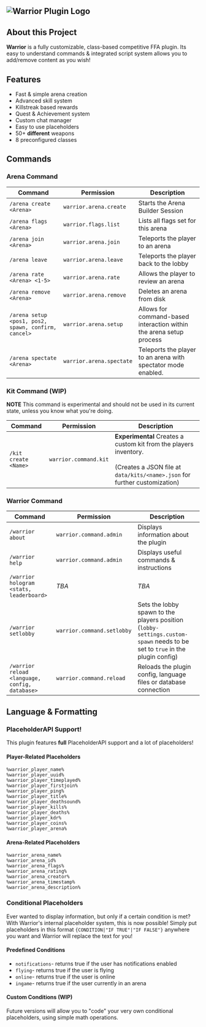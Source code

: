 ![Warrior Plugin Logo](../assets/assets/warrior_logo.png?raw=true "Warrior Logo")
---

## About this Project
**Warrior** is a fully customizable, class-based competitive FFA plugin. Its easy
to understand commands & integrated script system allows you to add/remove content as you wish!

## Features
- Fast & simple arena creation
- Advanced skill system
- Killstreak based rewards
- Quest & Achievement system
- Custom chat manager
- Easy to use placeholders
- 50+ **different** weapons
- 8 preconfigured classes

## Commands

### Arena Command

| Command | Permission | Description |
| ------- | ---------- | ----------- |
| `/arena create <Arena>` | `warrior.arena.create` | Starts the Arena Builder Session |
| `/arena flags <Arena>` | `warrior.flags.list` | Lists all flags set for this arena |
| `/arena join <Arena>` | `warrior.arena.join` | Teleports the player to an arena |
| `/arena leave` | `warrior.arena.leave` | Teleports the player back to the lobby |
| `/arena rate <Arena> <1-5>` | `warrior.arena.rate` | Allows the player to review an arena |
| `/arena remove <Arena>` | `warrior.arena.remove` | Deletes an arena from disk |
| `/arena setup <pos1, pos2, spawn, confirm, cancel>` | `warrior.arena.setup` | Allows for command-based interaction within the arena setup process |
| `/arena spectate <Arena>` | `warrior.arena.spectate` | Teleports the player to an arena with spectator mode enabled. |

### Kit Command (WIP)

**NOTE** This command is experimental and should not be used in its current state, unless you know what you're doing.

| Command | Permission | Description |
| ------- | ---------- | ----------- |
| `/kit create <Name>` | `warrior.command.kit` | **Experimental** Creates a custom kit from the players inventory. <br> <br>(Creates a JSON file at `data/kits/<name>.json` for further customization) |

### Warrior Command

| Command | Permission | Description |
| ------- | ---------- | ----------- |
| `/warrior about` | `warrior.command.admin` | Displays information about the plugin |
| `/warrior help` | `warrior.command.admin` | Displays useful commands & instructions |
| `/warrior hologram <stats, leaderboard>` | *TBA*  | *TBA* |
| `/warrior setlobby` | `warrior.command.setlobby`  | Sets the lobby spawn to the players position (`lobby-settings.custom-spawn` needs to be set to `true` in the plugin config) |
| `/warrior reload <language, config, database>` | `warrior.command.reload`  | Reloads the plugin config, language files or database connection |

## Language & Formatting

### PlaceholderAPI Support!

This plugin features **full** PlaceholderAPI support and a lot of placeholders!

#### Player-Related Placeholders
```
%warrior_player_name%
%warrior_player_uuid%
%warrior_player_timeplayed%
%warrior_player_firstjoin%
%warrior_player_ping%
%warrior_player_title%
%warrior_player_deathsound%
%warrior_player_kills%
%warrior_player_deaths%
%warrior_player_kdr%
%warrior_player_coins%
%warrior_player_arena%
```
#### Arena-Related Placeholders
```
%warrior_arena_name%
%warrior_arena_id%
%warrior_arena_flags%
%warrior_arena_rating%
%warrior_arena_creator%
%warrior_arena_timestamp%
%warrior_arena_description%
```

### Conditional Placeholders

Ever wanted to display information, but only if a certain condition is met? With Warrior's internal placeholder system, this is now possible!
Simply put placeholders in this format `{CONDITION|"IF TRUE"|"IF FALSE"}` anywhere you want and Warrior will replace the text for you! 

#### Predefined Conditions

 - `notifications`- returns true if the user has notifications  enabled
 - `flying`- returns true if the user is flying
 - `online`- returns true if the user is online
 - `ingame`- returns true if the user currently in an arena

#### Custom Conditions (WIP)
Future versions will allow you to "code" your very own conditional placeholders, using simple math operations.